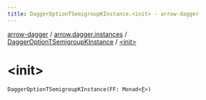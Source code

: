 ```yaml
---
title: DaggerOptionTSemigroupKInstance.<init> - arrow-dagger
---
```


[arrow-dagger](../../index.html) / [arrow.dagger.instances](../index.html) / [DaggerOptionTSemigroupKInstance](index.html) / [&lt;init&gt;](./-init-.html)

# &lt;init&gt;

`DaggerOptionTSemigroupKInstance(FF: Monad<`[`F`](index.html#F)`>)`